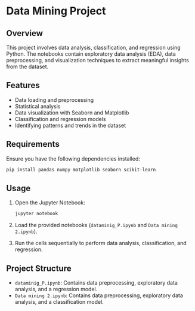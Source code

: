 # Data Mining Project

## Overview

This project involves data analysis, classification, and regression using Python. The notebooks contain exploratory data analysis (EDA), data preprocessing, and visualization techniques to extract meaningful insights from the dataset.

## Features

- Data loading and preprocessing
- Statistical analysis
- Data visualization with Seaborn and Matplotlib
- Classification and regression models
- Identifying patterns and trends in the dataset

## Requirements

Ensure you have the following dependencies installed:

```bash
pip install pandas numpy matplotlib seaborn scikit-learn
```

## Usage

1. Open the Jupyter Notebook:

   ```bash
   jupyter notebook
   ```

2. Load the provided notebooks (`dataminig_P.ipynb` and `Data mining 2.ipynb`).

3. Run the cells sequentially to perform data analysis, classification, and regression.

## Project Structure

- `dataminig_P.ipynb`: Contains data preprocessing, exploratory data analysis, and a regression model.
- `Data mining 2.ipynb`: Contains data preprocessing, exploratory data analysis, and a classification model.

##

